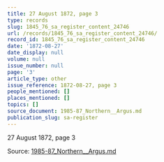 ```yaml
---
title: 27 August 1872, page 3
type: records
slug: 1845_76_sa_register_content_24746
url: /records/1845_76_sa_register_content_24746/
record_id: 1845_76_sa_register_content_24746
date: '1872-08-27'
date_display: null
volume: null
issue_number: null
page: '3'
article_type: other
issue_reference: 1872-08-27, page 3
people_mentioned: []
places_mentioned: []
topics: []
source_document: 1985-87_Northern__Argus.md
publication_slug: sa-register
---
```


27 August 1872, page 3

Source: [1985-87_Northern__Argus.md](/downloads/markdown/1985-87_Northern__Argus.md)

